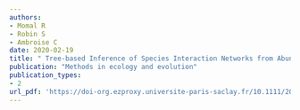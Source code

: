 ```yaml
---
authors: 
- Momal R 
- Robin S 
- Ambroise C 
date: 2020-02-19
title: " Tree-based Inference of Species Interaction Networks from Abundance Data "
publication: "Methods in ecology and evolution"
publication_types:
- 2
url_pdf: 'https://doi-org.ezproxy.universite-paris-saclay.fr/10.1111/2041-210X.13380'
---
```


